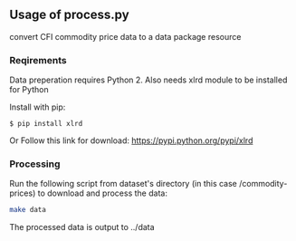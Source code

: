 ## Usage of process.py
    
convert CFI commodity price data to a data package resource
    
### Reqirements

Data preperation requires Python 2.
Also needs xlrd module to be installed for Python

Install with pip:
```
$ pip install xlrd
```
Or Follow this link for download: https://pypi.python.org/pypi/xlrd

### Processing

Run the following script from dataset's directory (in this case /commodity-prices) to download and process the data:

```bash
make data
```

The processed data is output to ../data
